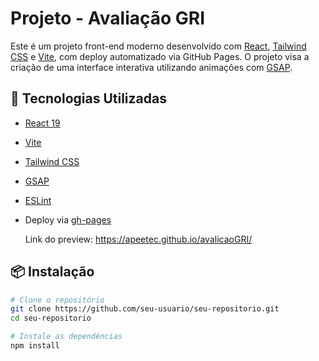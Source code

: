 # Projeto - Avaliação GRI

Este é um projeto front-end moderno desenvolvido com [React](https://react.dev/), [Tailwind CSS](https://tailwindcss.com/) e [Vite](https://vitejs.dev/), com deploy automatizado via GitHub Pages. O projeto visa a criação de uma interface interativa utilizando animações com [GSAP](https://gsap.com/).

## 🚀 Tecnologias Utilizadas

- [React 19](https://reactjs.org/)
- [Vite](https://vitejs.dev/)
- [Tailwind CSS](https://tailwindcss.com/)
- [GSAP](https://gsap.com/)
- [ESLint](https://eslint.org/)
- Deploy via [gh-pages](https://www.npmjs.com/package/gh-pages)

  Link do preview: https://apeetec.github.io/avalicaoGRI/

## 📦 Instalação

```bash
# Clone o repositório
git clone https://github.com/seu-usuario/seu-repositorio.git
cd seu-repositorio

# Instale as dependências
npm install
